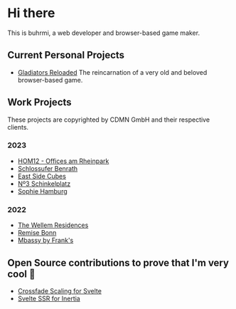 # Hi there

This is buhrmi, a web developer and browser-based game maker.

## Current Personal Projects

- [Gladiators Reloaded](https://gladi.buhrmi.de)
  The reincarnation of a very old and beloved browser-based game.

## Work Projects

These projects are copyrighted by CDMN GmbH and their respective clients.

### 2023

- [HOM12 - Offices am Rheinpark](https://frankonia-hom12.netlify.app)
- [Schlossufer Benrath](https://www.schlossufer-benrath.de)
- [East Side Cubes](https://www.east-side-cubes.de)
- [Nº3 Schinkelplatz](https://no3-schinkelplatz.cdmn.de/en)
- [Sophie Hamburg](https://sophie.hamburg)

### 2022

- [The Wellem Residences](https://www.thewellemresidences.com)
- [Remise Bonn](https://www.remise-bonn.de)
- [Mbassy by Frank's](https://www.mbassybyfranks.com)

## Open Source contributions to prove that I'm very cool 🫠

- [Crossfade Scaling for Svelte](https://github.com/sveltejs/svelte/pull/3175)
- [Svelte SSR for Inertia](https://github.com/inertiajs/inertia/pull/1349)
